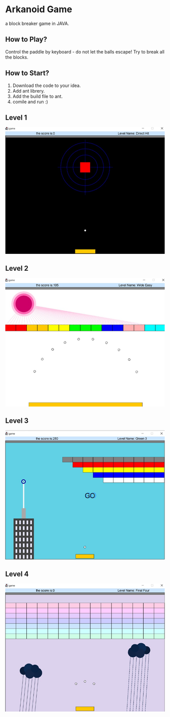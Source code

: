 # Arkanoid Game
a block breaker game in JAVA.

## How to Play?
Control the paddle by keyboard - do not let the balls escape!
Try to break all the blocks.

## How to Start?
1. Download the code to your idea. 
2. Add ant librery.
3. Add the build file to ant.
4. comile and run :)

## Level 1
<img src="/images/level1.jpg" alt="Level 1 image" title="Level 1">

## Level 2
<img src="/images/level2.jpg" alt="Level 2 image" title="Level 2">

## Level 3
<img src="/images/level3.jpg" alt="Level 3 image" title="Level 3">

## Level 4
<img src="/images/level4.jpg" alt="Level 4 image" title="Level 4">
